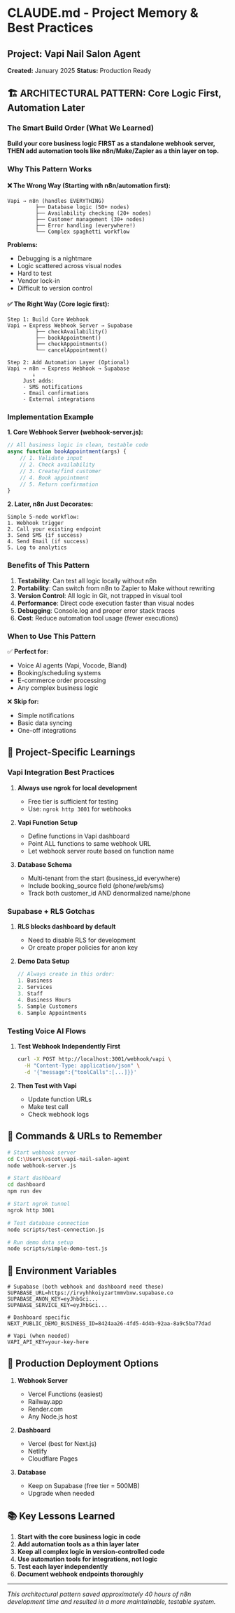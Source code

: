 # CLAUDE.md - Project Memory & Best Practices

## Project: Vapi Nail Salon Agent
**Created:** January 2025
**Status:** Production Ready

## 🏗️ ARCHITECTURAL PATTERN: Core Logic First, Automation Later

### The Smart Build Order (What We Learned)

**Build your core business logic FIRST as a standalone webhook server, THEN add automation tools like n8n/Make/Zapier as a thin layer on top.**

### Why This Pattern Works

#### ❌ The Wrong Way (Starting with n8n/automation first):
```
Vapi → n8n (handles EVERYTHING)
         ├── Database logic (50+ nodes)
         ├── Availability checking (20+ nodes)
         ├── Customer management (30+ nodes)
         ├── Error handling (everywhere!)
         └── Complex spaghetti workflow
```
**Problems:**
- Debugging is a nightmare
- Logic scattered across visual nodes
- Hard to test
- Vendor lock-in
- Difficult to version control

#### ✅ The Right Way (Core logic first):
```
Step 1: Build Core Webhook
Vapi → Express Webhook Server → Supabase
         ├── checkAvailability()
         ├── bookAppointment()
         ├── checkAppointments()
         └── cancelAppointment()

Step 2: Add Automation Layer (Optional)
Vapi → n8n → Express Webhook → Supabase
        ↓
     Just adds:
     - SMS notifications
     - Email confirmations
     - External integrations
```

### Implementation Example

**1. Core Webhook Server (webhook-server.js):**
```javascript
// All business logic in clean, testable code
async function bookAppointment(args) {
    // 1. Validate input
    // 2. Check availability
    // 3. Create/find customer
    // 4. Book appointment
    // 5. Return confirmation
}
```

**2. Later, n8n Just Decorates:**
```
Simple 5-node workflow:
1. Webhook trigger
2. Call your existing endpoint
3. Send SMS (if success)
4. Send Email (if success)
5. Log to analytics
```

### Benefits of This Pattern

1. **Testability**: Can test all logic locally without n8n
2. **Portability**: Can switch from n8n to Zapier to Make without rewriting
3. **Version Control**: All logic in Git, not trapped in visual tool
4. **Performance**: Direct code execution faster than visual nodes
5. **Debugging**: Console.log and proper error stack traces
6. **Cost**: Reduce automation tool usage (fewer executions)

### When to Use This Pattern

✅ **Perfect for:**
- Voice AI agents (Vapi, Vocode, Bland)
- Booking/scheduling systems
- E-commerce order processing
- Any complex business logic

❌ **Skip for:**
- Simple notifications
- Basic data syncing
- One-off integrations

## 🎯 Project-Specific Learnings

### Vapi Integration Best Practices

1. **Always use ngrok for local development**
   - Free tier is sufficient for testing
   - Use: `ngrok http 3001` for webhooks

2. **Vapi Function Setup**
   - Define functions in Vapi dashboard
   - Point ALL functions to same webhook URL
   - Let webhook server route based on function name

3. **Database Schema**
   - Multi-tenant from the start (business_id everywhere)
   - Include booking_source field (phone/web/sms)
   - Track both customer_id AND denormalized name/phone

### Supabase + RLS Gotchas

1. **RLS blocks dashboard by default**
   - Need to disable RLS for development
   - Or create proper policies for anon key

2. **Demo Data Setup**
   ```javascript
   // Always create in this order:
   1. Business
   2. Services
   3. Staff
   4. Business Hours
   5. Sample Customers
   6. Sample Appointments
   ```

### Testing Voice AI Flows

1. **Test Webhook Independently First**
   ```bash
   curl -X POST http://localhost:3001/webhook/vapi \
     -H "Content-Type: application/json" \
     -d '{"message":{"toolCalls":[...]}}'
   ```

2. **Then Test with Vapi**
   - Update function URLs
   - Make test call
   - Check webhook logs

## 📝 Commands & URLs to Remember

```bash
# Start webhook server
cd C:\Users\escot\vapi-nail-salon-agent
node webhook-server.js

# Start dashboard
cd dashboard
npm run dev

# Start ngrok tunnel
ngrok http 3001

# Test database connection
node scripts/test-connection.js

# Run demo data setup
node scripts/simple-demo-test.js
```

## 🔑 Environment Variables

```env
# Supabase (both webhook and dashboard need these)
SUPABASE_URL=https://irvyhhkoiyzartmmvbxw.supabase.co
SUPABASE_ANON_KEY=eyJhbGci...
SUPABASE_SERVICE_KEY=eyJhbGci...

# Dashboard specific
NEXT_PUBLIC_DEMO_BUSINESS_ID=8424aa26-4fd5-4d4b-92aa-8a9c5ba77dad

# Vapi (when needed)
VAPI_API_KEY=your-key-here
```

## 🚀 Production Deployment Options

1. **Webhook Server**
   - Vercel Functions (easiest)
   - Railway.app 
   - Render.com
   - Any Node.js host

2. **Dashboard**
   - Vercel (best for Next.js)
   - Netlify
   - Cloudflare Pages

3. **Database**
   - Keep on Supabase (free tier = 500MB)
   - Upgrade when needed

## 📚 Key Lessons Learned

1. **Start with the core business logic in code**
2. **Add automation tools as a thin layer later**
3. **Keep all complex logic in version-controlled code**
4. **Use automation tools for integrations, not logic**
5. **Test each layer independently**
6. **Document webhook endpoints thoroughly**

---

*This architectural pattern saved approximately 40 hours of n8n development time and resulted in a more maintainable, testable system.*